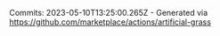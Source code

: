 Commits: 2023-05-10T13:25:00.265Z - Generated via https://github.com/marketplace/actions/artificial-grass
<br>
